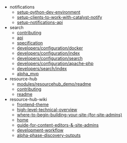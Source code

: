 - notifications
  - [setup-python-dev-environment](notifications/setup-python-dev-environment)
  - [setup-clients-to-work-with-catalyst-notify](notifications/setup-clients-to-work-with-catalyst-notify)
  - [setup-notifications-api](notifications/setup-notifications-api)
- search
  - [contributing](search/contributing)
  - [api](search/api)
  - [specification](search/specification)
  - [developers/configuration/docker](search/developers/configuration/docker)
  - [developers/configuration/index](search/developers/configuration/index)
  - [developers/configuration/search](search/developers/configuration/search)
  - [developers/configuration/apache-php](search/developers/configuration/apache-php)
  - [developers/search/index](search/developers/search/index)
  - [alpha_mvp](search/alpha_mvp)
- resource-hub
  - [modules/resourcehub_demo/readme](resource-hub/modules/resourcehub_demo/readme)
  - [contributing](resource-hub/contributing)
  - [readme](resource-hub/readme)
- resource-hub-wiki
  - [frontend-theme](resource-hub-wiki/frontend-theme)
  - [high-level-technical-overview](resource-hub-wiki/high-level-technical-overview)
  - [where-to-begin-building-your-site-(for-site-admins)](resource-hub-wiki/where-to-begin-building-your-site-(for-site-admins))
  - [home](resource-hub-wiki/home)
  - [guide-for-content-editors-&-site-admins](resource-hub-wiki/guide-for-content-editors-&-site-admins)
  - [development-workflow](resource-hub-wiki/development-workflow)
  - [alpha-phase-discovery-outputs](resource-hub-wiki/alpha-phase-discovery-outputs)
